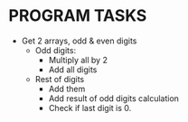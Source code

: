 # PROGRAM TASKS
* Get 2 arrays, odd & even digits
  * Odd digits:
    * Multiply all by 2
    * Add all digits
  * Rest of digits
    * Add them
    * Add result of odd digits calculation
    * Check if last digit is 0.


